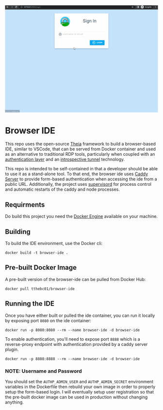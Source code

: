![Alt Text](/demo.gif)

# Browser IDE

This repo uses the open-source [Theia](https://theia-ide.org/) framework to build a browser-based IDE, similar to VSCode, that
can be served from Docker container and used as an alternative to traditional RDP tools, particularly 
when coupled with an [authentication layer](https://github.com/greenpau/caddy-security) and an 
[introspective tunnel](https://www.cloudflare.com/products/tunnel/) technology. 

This repo is intended to be self-contained in that a developer should be able to use it as a stand-alone tool. To that end,
the browser ide uses [Caddy Server](https://caddyserver.com/) to provide form-based authentication when accessing the ide 
from a public URL. Additionally, the project uses [supervisord](http://supervisord.org/) for process control and 
automatic restarts of the caddy and node processes. 

## Requirments

Do build this project you need the [Docker Engine](https://docs.docker.com/get-docker/) available on your machine.

## Building

To build the IDE environment, use the Docker cli:

```
docker build -t browser-ide .
```

## Pre-built Docker Image

A pre-built version of the browser-ide can be pulled from Docker Hub:

```
docker pull tthebc01/browser-ide
```

## Running the IDE

Once you have either built or pulled the ide container, you can run it locally by exposing port `8080` on the ide container:

```
docker run -p 8080:8080 --rm --name browser-ide -d browser-ide
```

To enable authentication, you'll need to expose port `8888` which is a reverse-proxy endpoint with authentication
provided by a caddy server plugin.

```
docker run -p 8888:8888 --rm --name browser-ide -d browser-ide
```

### NOTE: Username and Password

You should set the `AUTHP_ADMIN_USER` and `AUTHP_ADMIN_SECRET` environment 
variables in the Dockerfile then rebuild your own image in order to properly
setup the form-based login. I will eventually setup user registration so that the 
pre-built docker image can be used in production without changing anything.